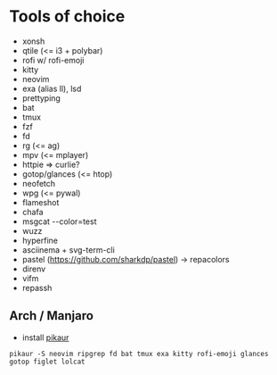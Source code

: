 # Tools of choice

- xonsh
- qtile (<= i3 + polybar)
- rofi w/ rofi-emoji
- kitty
- neovim
- exa (alias ll), lsd
- prettyping
- bat
- tmux
- fzf
- fd
- rg (<= ag)
- mpv (<= mplayer)
- httpie => curlie?
- gotop/glances (<= htop)
- neofetch
- wpg (<= pywal)
- flameshot
- chafa
- msgcat --color=test
- wuzz
- hyperfine
- asciinema + svg-term-cli
- pastel (https://github.com/sharkdp/pastel) -> repacolors
- direnv
- vifm
- repassh

## Arch / Manjaro

- install [pikaur](https://github.com/actionless/pikaur)

```
pikaur -S neovim ripgrep fd bat tmux exa kitty rofi-emoji glances gotop figlet lolcat
```
